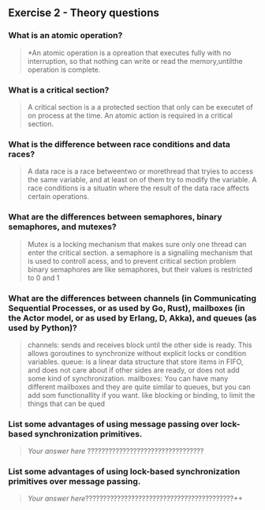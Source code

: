 Exercise 2 - Theory questions
-----------------------------

### What is an atomic operation?
> *An atomic operation is a opreation that executes fully with no interruption, so that nothing can write or read the memory,untilthe operation is complete.

### What is a critical section?
> A critical section is a a protected section that only can be executet of on process at the time. An atomic action is required in a critical section.

### What is the difference between race conditions and data races?
> A data race is a race betweentwo or morethread that tryies to access the same variable, and at least on of them try to modify the variable. A race conditions is a situatin where the result of the data race affects certain operations.

### What are the differences between semaphores, binary semaphores, and mutexes?
>   Mutex is a locking mechanism that makes sure only one thread can enter the critical section.
    a semaphore is a signaliing mechanism that is used to controll acess, and to prevent critical section problem
    binary semaphores are like semaphores, but their values is restricted to 0 and 1

### What are the differences between channels (in Communicating Sequential Processes, or as used by Go, Rust), mailboxes (in the Actor model, or as used by Erlang, D, Akka), and queues (as used by Python)? 
> channels: sends and receives block until the other side is ready. This allows goroutines to synchronize without explicit locks or condition variables.
queue: is a linear data structure that store items in FIFO, and does not care about if other sides are ready, or does not add some kind of synchronization. 
mailboxes: You can have many different mailboxes and  they are quite similar to queues, but you can add som functionallity if you want. like blocking or binding, to limit the things that can be qued

### List some advantages of using message passing over lock-based synchronization primitives.
> *Your answer here* ?????????????????????????????????

### List some advantages of using lock-based synchronization primitives over message passing.
> *Your answer here*??????????????????????????????????????????++